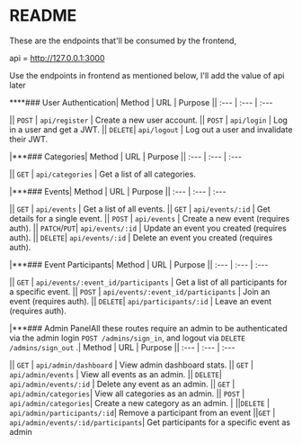 # README

These are the endpoints that'll be consumed by the frontend, 

api = http://127.0.0.1:3000

Use the endpoints in frontend as mentioned below, I'll add the value of api later

****### User Authentication| Method | URL | Purpose || :--- | :--- | :--- 

|| `POST` | `api/register` | Create a new user account. 
|| `POST` | `api/login` | Log in a user and get a JWT. 
|| `DELETE`| `api/logout` | Log out a user and invalidate their JWT. 

|***### Categories| Method | URL | Purpose || :--- | :--- | :--- 

|| `GET` | `api/categories` | Get a list of all categories.


|***### Events| Method | URL | Purpose || :--- | :--- | :--- 

|| `GET` | `api/events` | Get a list of all events.
|| `GET` | `api/events/:id` | Get details for a single event. 
|| `POST` | `api/events` | Create a new event (requires auth). 
|| `PATCH`/`PUT`| `api/events/:id` | Update an event you created (requires auth).
|| `DELETE`| `api/events/:id` | Delete an event you created (requires auth). 

|***### Event Participants| Method | URL | Purpose || :--- | :--- | :--- 

|| `GET` | `api/events/:event_id/participants` | Get a list of all participants for a specific event. 
|| `POST` | `api/events/:event_id/participants` | Join an event (requires auth). 
|| `DELETE`| `api/participants/:id` | Leave an event (requires auth). 

|***### Admin PanelAll these routes require an admin to be authenticated via the admin login 
`POST /admins/sign_in`, and logout via `DELETE /admins/sign_out` .| Method | URL | Purpose || :--- | :--- | :--- 

|| `GET` | `api/admin/dashboard` | View admin dashboard stats. 
|| `GET` | `api/admin/events` | View all events as an admin. 
|| `DELETE`| `api/admin/events/:id` | Delete any event as an admin. 
|| `GET` | `api/admin/categories`| View all categories as an admin. 
|| `POST` | `api/admin/categories`| Create a new category as an admin. |
||`DELETE` | `api/admin/participants/:id`| Remove a participant from an event
||`GET` | `api/admin/events/:id/participants`| Get participants for a specific event as admin